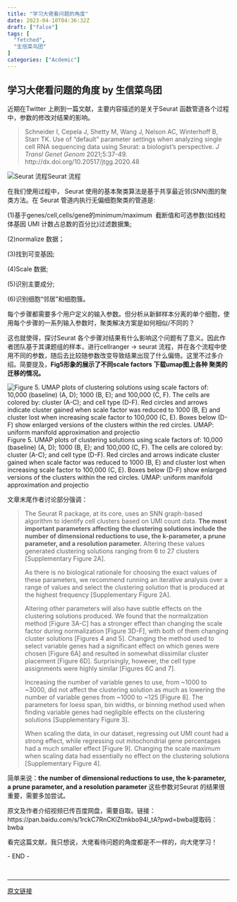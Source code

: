 ```yaml
---
title: "学习大佬看问题的角度"
date: 2023-04-10T04:36:32Z
draft: ["false"]
tags: [
  "fetched",
  "生信菜鸟团"
]
categories: ["Acdemic"]
---
```

学习大佬看问题的角度 by 生信菜鸟团
------
<div><section data-tool="mdnice编辑器" data-website="https://www.mdnice.com"><p data-tool="mdnice编辑器">近期在Twitter 上刷到一篇文献，主要内容描述的是关于Seurat 函数管道各个过程中，参数的修改对结果的影响。</p><blockquote data-tool="mdnice编辑器"><p>Schneider I, Cepela J, Shetty M, Wang J, Nelson AC, Winterhoff B, Starr TK. Use of “default” parameter settings when analyzing single cell RNA sequencing data using Seurat: a biologist’s perspective. <em>J Transl Genet Genom</em> 2021;5:37-49. http://dx.doi.org/10.20517/jtgg.2020.48</p></blockquote><p data-tool="mdnice编辑器"><img data-ratio="0.4444444444444444" data-src="https://mmbiz.qpic.cn/mmbiz_jpg/iaRJcrq2Losic9O1kpZt7nicvyPwhfD9AfNUkYicuqWaaWJib0TlUKr95wGaUfBE3ibTtPVK176DibqbA0paAiawJcr9yQ/640?wx_fmt=jpeg" data-type="jpeg" data-w="1080" title="Seurat 流程" src="https://mmbiz.qpic.cn/mmbiz_jpg/iaRJcrq2Losic9O1kpZt7nicvyPwhfD9AfNUkYicuqWaaWJib0TlUKr95wGaUfBE3ibTtPVK176DibqbA0paAiawJcr9yQ/640?wx_fmt=jpeg"><span>Seurat 流程</span></p><p data-tool="mdnice编辑器">在我们使用过程中， Seurat 使用的基本聚类算法是基于共享最近邻(SNN)图的聚类方法。在 Seurat 管道内执行无偏细胞聚类的管道是:</p><p data-tool="mdnice编辑器">(1)基于genes/cell,cells/gene的minimum/maximum  截断值和可选参数(如线粒体基因 UMI 计数占总数的百分比)过滤数据集;</p><p data-tool="mdnice编辑器">(2)normalize 数据；</p><p data-tool="mdnice编辑器">(3)找到可变基因;</p><p data-tool="mdnice编辑器">(4)Scale 数据;</p><p data-tool="mdnice编辑器">(5)识别主要成分;</p><p data-tool="mdnice编辑器">(6)识别细胞“邻居”和细胞簇。</p><p data-tool="mdnice编辑器">每个步骤都需要多个用户定义的输入参数。但分析从新鲜样本分离的单个细胞，使用每个步骤的一系列输入参数时，聚类解决方案是如何相似/不同的？</p><p data-tool="mdnice编辑器">这也就使得，探讨Seurat 各个步骤对结果有什么影响这个问题有了意义。因此作者团队基于其课题组的样本，进行cellranger → seurat 流程，并在各个流程中使用不同的参数，随后去比较随参数改变导致结果出现了什么偏倚。<span>这里不过多介绍。</span><span>简要提及，</span><strong>Fig5形象的展示了不同scale factors 下载umap图上各种 聚类的迁移的情况。</strong></p><p data-tool="mdnice编辑器"><img data-ratio="0.7546296296296297" data-src="https://mmbiz.qpic.cn/mmbiz_png/iaRJcrq2Losic9O1kpZt7nicvyPwhfD9AfN0ZsxgibuUBQsASaSFILvZlKs2TqNqrGpibSWiba3SV82picv725fTDhTUw/640?wx_fmt=png" data-type="png" data-w="1080" title="Figure 5. UMAP plots of clustering solutions using scale factors of: 10,000 (baseline) (A, D); 1000 (B, E); and 100,000 (C, F). The cells are colored by: cluster (A-C); and cell type (D-F). Red circles and arrows indicate cluster gained when scale factor was reduced to 1000 (B, E) and cluster lost when increasing scale factor to 100,000 (C, E). Boxes below (D-F) show enlarged versions of the clusters within the red circles. UMAP: uniform manifold approximation and projectio" src="https://mmbiz.qpic.cn/mmbiz_png/iaRJcrq2Losic9O1kpZt7nicvyPwhfD9AfN0ZsxgibuUBQsASaSFILvZlKs2TqNqrGpibSWiba3SV82picv725fTDhTUw/640?wx_fmt=png"><span>Figure 5. UMAP plots of clustering solutions using scale factors of: 10,000 (baseline) (A, D); 1000 (B, E); and 100,000 (C, F). The cells are colored by: cluster (A-C); and cell type (D-F). Red circles and arr</span><span>ows indicate cluster gained when scale factor was reduced to 1000 (B, E) and cluster lost when increasing scale factor to 100,000 (C, E). Boxes below (D-F) show enlarged versions of the clusters within the red circles. UMAP: uniform manifold approximation and projectio</span></p><p data-tool="mdnice编辑器">文章末尾作者讨论部分强调：</p><blockquote data-tool="mdnice编辑器"><p>The Seurat R package, at its core, uses an SNN graph-based algorithm to identify cell clusters based on UMI count data. <span><strong>The most important parameters affecting the clustering solutions include the number of dimensional reductions to use, the k-parameter, a prune parameter, and a resolution parameter</strong><strong>.</strong> </span>Altering these values generated clustering solutions ranging from 6 to 27 clusters [Supplementary Figure 2A].</p><p>As there is no biological rationale for choosing the exact values of these parameters, we recommend running an iterative analysis over a range of values and select the clustering solution that is produced at the highest frequency [Supplementary Figure 2A].</p><p>Altering other parameters will also have subtle effects on the clustering solutions produced. We found that the normalization method [Figure 3A-C] has a stronger effect than changing the scale factor during normalization [Figure 3D-F], with both of them changing cluster solutions [Figures 4 and 5]. Changing the method used to select variable genes had a significant effect on which genes were chosen [Figure 6A] and resulted in somewhat dissimilar cluster placement [Figure 6D]. <span>Surprisingly, however, the cell type assignments were highly similar [Figures 6C and 7]. </span></p><p><span>Increasing the number of variable genes to use, from ~1000 to ~3000, did not affect the clustering solution as much as lowering the number of variable genes from ~1000 to ~125 [Figure 8]. The parameters for loess span, bin widths, or binning method used when finding variable genes had negligible effects on the clustering solutions [Supplementary Figure 3].</span></p><p>When scaling the data, in our dataset, regressing out UMI count had a strong effect, while regressing out mitochondrial gene percentages had a much smaller effect [Figure 9]. Changing the scale maximum when scaling data had essentially no effect on the clustering solutions [Supplementary Figure 4].</p></blockquote><p data-tool="mdnice编辑器">简单来说：<strong>the number of dimensional reductions to use, the k-parameter, a prune parameter, and a resolution parameter</strong> 这些参数对Seurat 的结果很重要，需要多加尝试。</p><p data-tool="mdnice编辑器">原文及作者介绍视频已传百度网盘，需要自取。链接：https://pan.baidu.com/s/1rckC7RnCKlZtmkbo94l_tA?pwd=bwba提取码：bwba</p><p data-tool="mdnice编辑器">看完这篇文献，我只想说，大佬看待问题的角度都是不一样的，向大佬学习！</p><span>- END -</span></section><p><br></p><p><mp-style-type data-value="10000"></mp-style-type></p></div>  
<hr>
<a href="https://mp.weixin.qq.com/s/n-9l4csjS48ydlikiSFwGg",target="_blank" rel="noopener noreferrer">原文链接</a>
